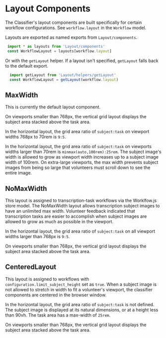 # Layout Components

The Classifier's layout components are built specifically for certain workflow configurations. See `workflow.layout` in the `Workflow` model.

Layouts are exported as named exports from `Layout/components`.

```js
 import * as layouts from 'Layout/components'
 const WorkflowLayout = layouts[workflow.layout]
```

Or with the `getLayout` helper. If a layout isn't specified, `getLayout` falls back to the default export.
```js
  import getLayout from 'Layout/helpers/getLayout'
  const WorkflowLayout = getLayout(workflow.layout)
```

## MaxWidth

This is currently the default layout component.

On viewports smaller than 768px, the vertical grid layout displays the subject area stacked above the task area.

In the horizontal layout, the grid area ratio of `subject:task` on viewport widths 768px to 70rem is `9:5`.

In the horizontal layout, the grid area ratio of `subject:task` on viewports widths larger than 70rem is `minmax(auto,100rem):25rem`. The subject image's width is allowed to grow as viewport width increases up to a subject image width of 100rem. On extra-large viewports, the max width prevents subject images from being so large that volunteers must scroll down to see the entire image.

## NoMaxWidth

This layout is assigned to transcription-task workflows via the Worklfow.js store model. The NoMaxWidth layout allows transcription subject images to have an unlimited max width. Volunteer feedback indicated that transcription tasks are easier to accomplish when subject images are allowed to grow as much as possible in the viewport.

In the horizontal layout, the grid area ratio of `subject:task` on all viewport widths larger than 768px is `9:5`.

On viewports smaller than 768px, the vertical grid layout displays the subject area stacked above the task area.

## CenteredLayout

This layout is assigned to workflows with `configuration.limit_subject_height` set as `true`. When a subject image is not allowed to stretch in width to fit a volunteer's viewport, the classifier components are centered in the browser window.

In the horizontal layout, the grid area ratio of `subject:task` is not defined. The subject image is displayed at its natural dimensions, or at a height less than 90vh. The task area has a max-width of `25rem`.

On viewports smaller than 768px, the vertical grid layout displays the subject area stacked above the task area.